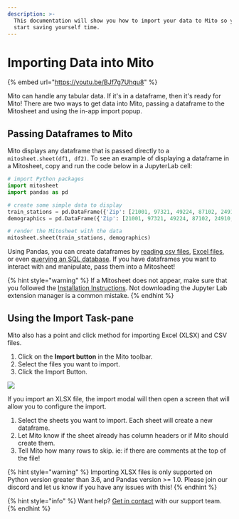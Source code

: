 ```yaml
---
description: >-
  This documentation will show you how to import your data to Mito so you can
  start saving yourself time.
---
```


# Importing Data into Mito

{% embed url="https://youtu.be/BJf7g7Uhqu8" %}

Mito can handle any tabular data. If it's in a dataframe, then it's ready for Mito! There are two ways to get data into Mito, passing a dataframe to the Mitosheet and using the in-app import popup.

## Passing Dataframes to Mito

Mito displays any dataframe that is passed directly to a `mitosheet.sheet(df1, df2)`. To see an example of displaying a dataframe in a Mitosheet, copy and run the code below in a JupyterLab cell:

```python
# import Python packages
import mitosheet
import pandas as pd

# create some simple data to display
train_stations = pd.DataFrame({'Zip': [21001, 97321, 49224, 87102, 24910, 22301], 'City': ['Aberdeen', 'Albany', 'Albion', 'Albuquerque', 'Alderson', 'Alexandria'], 'State': ['MD', 'OR', 'MI', 'NM', 'WV', 'VA'], 'Ticket_Office': ['N', 'Y', 'N', 'Y', 'N', 'Y']})
demographics = pd.DataFrame({'Zip': [21001, 97321, 49224, 87102, 24910, 22301], 'Median_Income': [53979.0, 112924.0, 37556.0, 28388.0, 30914.0, 54087.0], 'Mean_Income': [66169.0, 147076.0, 50371.0, 39529.0, 40028.0, 64068.0], 'Pop': [18974.0, 11162.0, 14900.0, 22204.0, 5383.0, 19504.0]})

# render the Mitosheet with the data
mitosheet.sheet(train_stations, demographics)
```

Using Pandas, you can create dataframes by [reading csv files](https://pandas.pydata.org/pandas-docs/stable/reference/api/pandas.read\_csv.html), [Excel files](https://pandas.pydata.org/pandas-docs/stable/reference/api/pandas.read\_excel.html), or even [querying an SQL database](https://pandas.pydata.org/pandas-docs/stable/reference/api/pandas.read\_sql\_query.html). If you have dataframes you want to interact with and manipulate, pass them into a Mitosheet!

{% hint style="warning" %}
If a Mitosheet does not appear, make sure that you followed the [Installation Instructions](../getting-started/installing-mito/). Not downloading the Jupyter Lab extension manager is a common mistake.
{% endhint %}

## Using the Import Task-pane

Mito also has a point and click method for importing Excel (XLSX) and CSV files.

1. Click on the **Import button** in the Mito toolbar.
2. Select the files you want to import.
3. Click the Import Button.

![](<../.gitbook/assets/final mito import 2.png>)

If you import an XLSX file, the import modal will then open a screen that will allow you to configure the import.

1. Select the sheets you want to import. Each sheet will create a new dataframe.
2. Let Mito know if the sheet already has column headers or if Mito should create them.
3. Tell Mito how many rows to skip. ie: if there are comments at the top of the file!

{% hint style="warning" %}
Importing XLSX files is only supported on Python version greater than 3.6, and Pandas version >= 1.0. Please join our discord and let us know if you have any issues with this!
{% endhint %}

{% hint style="info" %}
Want help? [Get in contact](https://discord.com/invite/XdJSZyejJU) with our support team.
{% endhint %}
